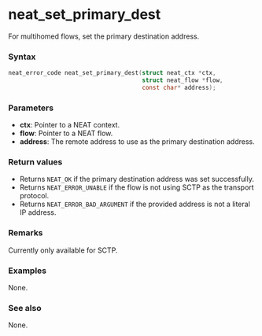 # neat_set_primary_dest

For multihomed flows, set the primary destination address.

### Syntax

```c
neat_error_code neat_set_primary_dest(struct neat_ctx *ctx,
                                      struct neat_flow *flow,
                                      const char* address);
```

### Parameters

- **ctx**: Pointer to a NEAT context.
- **flow**: Pointer to a NEAT flow.
- **address**: The remote address to use as the primary destination address.

### Return values

- Returns `NEAT_OK` if the primary destination address was set successfully.
- Returns `NEAT_ERROR_UNABLE` if the flow is not using SCTP as the transport protocol.
- Returns `NEAT_ERROR_BAD_ARGUMENT` if the provided address is not a literal IP address.

### Remarks

Currently only available for SCTP.

### Examples

None.

### See also

None.
